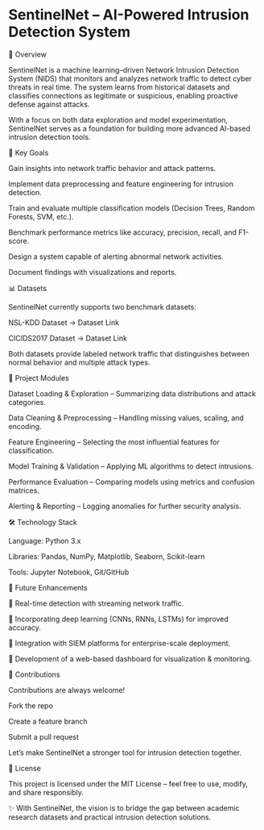 # SentinelNet – AI-Powered Intrusion Detection System

📌 Overview

SentinelNet is a machine learning–driven Network Intrusion Detection System (NIDS) that monitors and analyzes network traffic to detect cyber threats in real time.
The system learns from historical datasets and classifies connections as legitimate or suspicious, enabling proactive defense against attacks.

With a focus on both data exploration and model experimentation, SentinelNet serves as a foundation for building more advanced AI-based intrusion detection tools.

🎯 Key Goals

Gain insights into network traffic behavior and attack patterns.

Implement data preprocessing and feature engineering for intrusion detection.

Train and evaluate multiple classification models (Decision Trees, Random Forests, SVM, etc.).

Benchmark performance metrics like accuracy, precision, recall, and F1-score.

Design a system capable of alerting abnormal network activities.

Document findings with visualizations and reports.

📊 Datasets

SentinelNet currently supports two benchmark datasets:

NSL-KDD Dataset → Dataset Link

CICIDS2017 Dataset → Dataset Link

Both datasets provide labeled network traffic that distinguishes between normal behavior and multiple attack types.

🧩 Project Modules

Dataset Loading & Exploration – Summarizing data distributions and attack categories.

Data Cleaning & Preprocessing – Handling missing values, scaling, and encoding.

Feature Engineering – Selecting the most influential features for classification.

Model Training & Validation – Applying ML algorithms to detect intrusions.

Performance Evaluation – Comparing models using metrics and confusion matrices.

Alerting & Reporting – Logging anomalies for further security analysis.

🛠️ Technology Stack

Language: Python 3.x

Libraries: Pandas, NumPy, Matplotlib, Seaborn, Scikit-learn

Tools: Jupyter Notebook, Git/GitHub

🚀 Future Enhancements

🔹 Real-time detection with streaming network traffic.

🔹 Incorporating deep learning (CNNs, RNNs, LSTMs) for improved accuracy.

🔹 Integration with SIEM platforms for enterprise-scale deployment.

🔹 Development of a web-based dashboard for visualization & monitoring.

🤝 Contributions

Contributions are always welcome!

Fork the repo

Create a feature branch

Submit a pull request

Let’s make SentinelNet a stronger tool for intrusion detection together.

📜 License

This project is licensed under the MIT License – feel free to use, modify, and share responsibly.

✨ With SentinelNet, the vision is to bridge the gap between academic research datasets and practical intrusion detection solutions.
